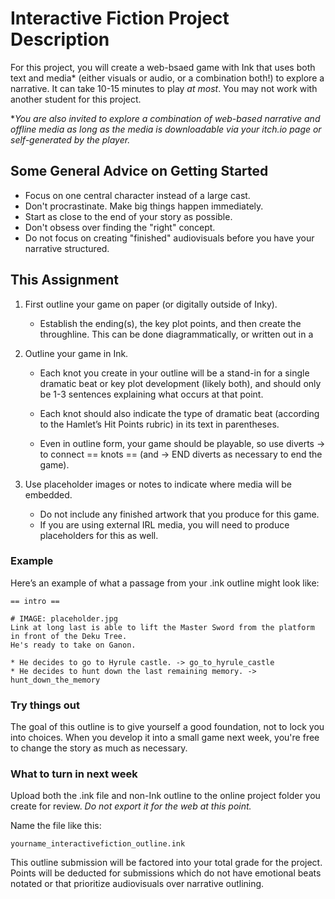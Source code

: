 # Interactive Fiction Project Description
For this project, you will create a web-bsaed game with Ink that uses both text and media* (either visuals or audio, or a combination both!) to explore a narrative. It can take 10-15 minutes to play _at most_. You may not work with another student for this project. 

*_You are also invited to explore a combination of web-based narrative and offline media as long as the media is downloadable via your itch.io page or self-generated by the player._

## Some General Advice on Getting Started
- Focus on one central character instead of a large cast.
- Don't procrastinate. Make big things happen immediately.
- Start as close to the end of your story as possible.
- Don't obsess over finding the "right" concept.
- Do not focus on creating "finished" audiovisuals before you have your narrative structured.


## This Assignment
1. First outline your game on paper (or digitally outside of Inky).
    - Establish the ending(s), the key plot points, and then create the throughline. This can be done diagrammatically, or written out in a 

2. Outline your game in Ink. 
    - Each knot you create in your outline will be a stand-in for a single dramatic beat or key plot development (likely both), and should only be 1-3 sentences explaining what occurs at that point. 

    - Each knot should also indicate the type of dramatic beat (according to the Hamlet’s Hit Points rubric) in its text in parentheses. 
    - Even in outline form, your game should be playable, so use diverts -> to connect == knots == (and -> END diverts as necessary to end the game).

3. Use placeholder images or notes to indicate where media will be embedded.
    - Do not include any finished artwork that you produce for this game.
    - If you are using external IRL media, you will need to produce placeholders for this as well.

### Example
Here’s an example of what a passage from your .ink outline might look like:

```
== intro ==

# IMAGE: placeholder.jpg
Link at long last is able to lift the Master Sword from the platform in front of the Deku Tree.
He's ready to take on Ganon.

* He decides to go to Hyrule castle. -> go_to_hyrule_castle
* He decides to hunt down the last remaining memory. -> hunt_down_the_memory
```


### Try things out
The goal of this outline is to give yourself a good foundation, not to lock you into choices. When you develop it into a small game next week, you're free to change the story as much as necessary.


### What to turn in next week

Upload both the .ink file and non-Ink outline to the online project folder you create for review. _Do not export it for the web at this point._ 

Name the file like this:

`yourname_interactivefiction_outline.ink`


This outline submission will be factored into your total grade for the project. Points will be deducted for submissions which do not have emotional beats notated or that prioritize audiovisuals over narrative outlining.